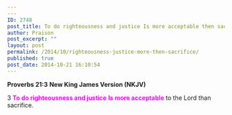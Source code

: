 ```yaml
---
---
ID: 2748
post_title: To do righteousness and justice Is more acceptable then sacrifice
author: Praison
post_excerpt: ""
layout: post
permalink: /2014/10/righteousness-justice-more-then-sacrifice/
published: true
post_date: 2014-10-21 16:10:54
---
```

<strong>Proverbs 21:3</strong>
<strong> New King James Version (NKJV)</strong>

3 <strong><span style="color: #ff00ff;">To do righteousness and justice</span></strong>
<strong><span style="color: #ff00ff;"> Is more acceptable</span></strong> to the Lord than sacrifice.
